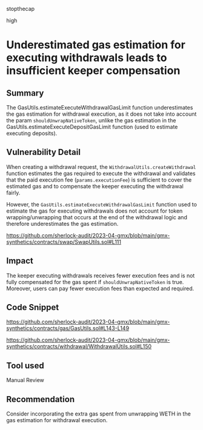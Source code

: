 stopthecap

high

# Underestimated gas estimation for executing withdrawals leads to insufficient keeper compensation

## Summary
The GasUtils.estimateExecuteWithdrawalGasLimit function underestimates the gas estimation for withdrawal execution, as it does not take into account the param `shouldUnwrapNativeToken`, unlike the gas estimation in the GasUtils.estimateExecuteDepositGasLimit function (used to estimate executing deposits).

## Vulnerability Detail
When creating a withdrawal request, the `WithdrawalUtils.createWithdrawal` function estimates the gas required to execute the withdrawal and validates that the paid execution fee (`params.executionFee`) is sufficient to cover the estimated gas and to compensate the keeper executing the withdrawal fairly.

However, the `GasUtils.estimateExecuteWithdrawalGasLimit` function used to estimate the gas for executing withdrawals does not account for token wrapping/unwrapping that occurs at the end of the withdrawal logic and therefore underestimates the gas estimation.

https://github.com/sherlock-audit/2023-04-gmx/blob/main/gmx-synthetics/contracts/swap/SwapUtils.sol#L111


## Impact
The keeper executing withdrawals receives fewer execution fees and is not fully compensated for the gas spent if `shouldUnwrapNativeToken` is true. Moreover, users can pay fewer execution fees than expected and required.

## Code Snippet

https://github.com/sherlock-audit/2023-04-gmx/blob/main/gmx-synthetics/contracts/gas/GasUtils.sol#L143-L149

https://github.com/sherlock-audit/2023-04-gmx/blob/main/gmx-synthetics/contracts/withdrawal/WithdrawalUtils.sol#L150

## Tool used

Manual Review

## Recommendation
Consider incorporating the extra gas spent from unwrapping WETH in the gas estimation for withdrawal execution.